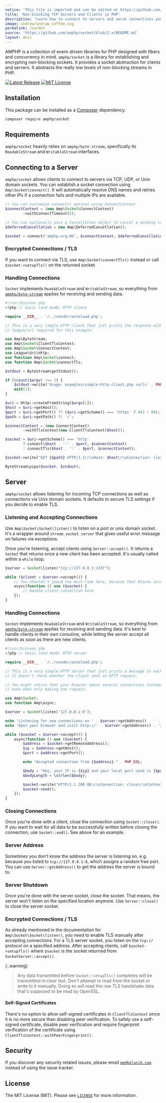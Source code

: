 ```yaml
---
notice: 'This file is imported and can be edited at https://github.com/amphp/socket/blob/2.x/README.md'
title: 'Non-blocking TCP Servers and Clients in PHP'
description: 'Learn how to connect to servers and serve connections yourself.'
image: undraw/undraw_coffee.svg
permalink: /socket
source: 'https://github.com/amphp/socket/blob/2.x/README.md'
layout: docs
---
```

AMPHP is a collection of event-driven libraries for PHP designed with fibers and concurrency in mind.
`amphp/socket` is a library for establishing and encrypting non-blocking sockets.
It provides a socket abstraction for clients and servers.
It abstracts the really low levels of non-blocking streams in PHP.

[![Latest Release](https://img.shields.io/github/release/amphp/socket.svg?style=flat-square)](https://github.com/amphp/socket/releases)
[![MIT License](https://img.shields.io/badge/license-MIT-blue.svg?style=flat-square)](https://github.com/amphp/socket/blob/master/LICENSE)

## Installation

This package can be installed as a [Composer](https://getcomposer.org/) dependency.

```bash
composer require amphp/socket
```

## Requirements

`amphp/socket` heavily relies on `amphp/byte-stream`, specifically its `ReadableStream` and `WritableStream` interfaces.

## Connecting to a Server

`amphp/socket` allows clients to connect to servers via TCP, UDP, or Unix domain sockets.
You can establish a socket connection using `Amp\Socket\connect()`.
It will automatically resolve DNS names and retries other IPs if a connection fails and multiple IPs are available.

```php
// You can customize connect() options using ConnectContext
$connectContext = (new Amp\Socket\ConnectContext)
        ->withConnectTimeout(5);

// You can optionally pass a Cancellation object to cancel a pending connect() operation
$deferredCancellation = new Amp\DeferredCancellation();

$socket = connect('amphp.org:80', $connectContext, $deferredCancellation->getCancellation());
```

### Encrypted Connections / TLS

If you want to connect via TLS, use `Amp\Socket\connectTls()` instead or call `$socket->setupTls()` on the returned socket.

### Handling Connections

`Socket` implements `ReadableStream` and `WritableStream`, so everything from [`amphp/byte-stream`](https://v3.amphp.org/byte-stream) applies for receiving and sending data.

```php
#!/usr/bin/env php
<?php // basic (and dumb) HTTP client

require __DIR__ . '/../vendor/autoload.php';

// This is a very simple HTTP client that just prints the response without parsing.
// league/uri required for this example.

use Amp\ByteStream;
use Amp\Socket\ClientTlsContext;
use Amp\Socket\ConnectContext;
use League\Uri\Http;
use function Amp\Socket\connect;
use function Amp\Socket\connectTls;

$stdout = ByteStream\getStdout();

if (\count($argv) !== 2) {
    $stdout->write('Usage: examples/simple-http-client.php <url>' . PHP_EOL);
    exit(1);
}

$uri = Http::createFromString($argv[1]);
$host = $uri->getHost();
$port = $uri->getPort() ?? ($uri->getScheme() === 'https' ? 443 : 80);
$path = $uri->getPath() ?: '/';

$connectContext = (new ConnectContext)
        ->withTlsContext(new ClientTlsContext($host));

$socket = $uri->getScheme() === 'http'
        ? connect($host . ':' . $port, $connectContext)
        : connectTls($host . ':' . $port, $connectContext);

$socket->write("GET {$path} HTTP/1.1\r\nHost: $host\r\nConnection: close\r\n\r\n");

ByteStream\pipe($socket, $stdout);
```

## Server

`amphp/socket` allows listening for incoming TCP connections as well as connections via Unix domain sockets.
It defaults to secure TLS settings if you decide to enable TLS.

### Listening and Accepting Connections

Use `Amp\Socket\Socket\listen()` to listen on a port or unix domain socket.
It's a wrapper around `stream_socket_server` that gives useful error message on failures via exceptions.

Once you're listening, accept clients using `Server::accept()`.
It returns a `Socket` that returns once a new client has been accepted.
It's usually called within a `while` loop:

```php
$server = Socket\listen("tcp://127.0.0.1:1337");

while ($client = $server->accept()) {
    // You shouldn't spend too much time here, because that blocks accepting another client, so we use async():
    async(function () use ($socket) {
        // Handle client connection here
    });
}
```

### Handling Connections

`Socket` implements `ReadableStream` and `WritableStream`, so everything from [`amphp/byte-stream`](https://v3.amphp.org/byte-stream) applies for receiving and sending data.
It's best to handle clients in their own coroutine, while letting the server accept all clients as soon as there are new clients.

```php
#!/usr/bin/env php
<?php // basic (and dumb) HTTP server

require __DIR__ . '/../vendor/autoload.php';

// This is a very simple HTTP server that just prints a message to each client that connects.
// It doesn't check whether the client sent an HTTP request.

// You might notice that your browser opens several connections instead of just one,
// even when only making one request.

use Amp\Socket;
use function Amp\async;

$server = Socket\listen('127.0.0.1:0');

echo 'Listening for new connections on ' . $server->getAddress() . ' ...' . PHP_EOL;
echo 'Open your browser and visit http://' . $server->getAddress() . '/' . PHP_EOL;

while ($socket = $server->accept()) {
    async(function () use ($socket) {
        $address = $socket->getRemoteAddress();
        $ip = $address->getHost();
        $port = $address->getPort();

        echo "Accepted connection from {$address}." . PHP_EOL;

        $body = "Hey, your IP is {$ip} and your local port used is {$port}.";
        $bodyLength = \strlen($body);

        $socket->write("HTTP/1.1 200 OK\r\nConnection: close\r\nContent-Length: {$bodyLength}\r\n\r\n{$body}");
        $socket->end();
    });
}
```

### Closing Connections

Once you're done with a client, close the connection using `Socket::close()`.
If you want to wait for all data to be successfully written before closing the connection, use `Socket::end()`.
See above for an example.

### Server Address

Sometimes you don't know the address the server is listening on, e.g. because you listed to `tcp://127.0.0.1:0`, which assigns a random free port. You can use `Server::getAddress()` to get the address the server is bound to.

### Server Shutdown

Once you're done with the server socket, close the socket.
That means, the server won't listen on the specified location anymore.
Use `Server::close()` to close the server socket.

### Encrypted Connections / TLS

As already mentioned in the documentation for `Amp\Socket\Socket\listen()`, you need to enable TLS manually after accepting connections.
For a TLS server socket, you listen on the `tcp://` protocol on a specified address.
After accepting clients, call `$socket->setupTls()` where `$socket` is the socket returned from `SocketServer::accept()`.

{:.warning}
> Any data transmitted before `Socket::setupTls()` completes will be transmitted in clear text.
> Don't attempt to read from the socket or write to it manually.
> Doing so will read the raw TLS handshake data that's supposed to be read by OpenSSL.

#### Self-Signed Certificates

There's no option to allow self-signed certificates in `ClientTlsContext` since it is no more secure than disabling peer verification.
To safely use a self-signed certificate, disable peer verification and require fingerprint verification of the certificate using `ClientTlsContext::withPeerFingerprint()`.

## Security

If you discover any security related issues, please email [`me@kelunik.com`](mailto:me@kelunik.com) instead of using the issue tracker.

## License

The MIT License (MIT). Please see [`LICENSE`](./LICENSE) for more information.
